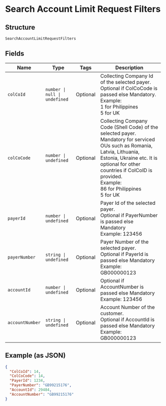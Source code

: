
# Search Account Limit Request Filters

## Structure

`SearchAccountLimitRequestFilters`

## Fields

| Name | Type | Tags | Description |
|  --- | --- | --- | --- |
| `colCoId` | `number \| null \| undefined` | Optional | Collecting Company Id of the selected payer.<br>Optional if ColCoCode is passed else Mandatory.<br>Example:<br>1 for Philippines<br>5 for UK |
| `colCoCode` | `number \| undefined` | Optional | Collecting Company Code (Shell Code) of the selected payer.<br>Mandatory for serviced OUs such as Romania, Latvia, Lithuania, Estonia, Ukraine etc. It is optional for other countries if ColCoID is provided.<br>Example:<br>86 for Philippines<br>5 for UK |
| `payerId` | `number \| undefined` | Optional | Payer Id  of the selected payer.<br>Optional if PayerNumber is passed else Mandatory<br>Example: 123456 |
| `payerNumber` | `string \| undefined` | Optional | Payer Number of the selected payer.<br>Optional if PayerId is passed else Mandatory<br>Example: GB000000123 |
| `accountId` | `number \| undefined` | Optional | Optional if AccountNumber is passed else Mandatory<br>Example: 123456 |
| `accountNumber` | `string \| undefined` | Optional | Account Number of the customer.<br>Optional if AccountId is passed else Mandatory<br>Example: GB000000123 |

## Example (as JSON)

```json
{
  "ColCoId": 14,
  "ColCoCode": 14,
  "PayerId": 1234,
  "PayerNumber": "GB99215176",
  "AccountId": 29484,
  "AccountNumber": "GB99215176"
}
```

